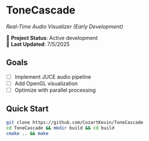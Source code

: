 # ToneCascade  
*Real-Time Audio Visualizer (Early Development)*  

🚧 **Project Status**: Active development  
📅 **Last Updated**: 7/5/2025

## Goals  
- [ ] Implement JUCE audio pipeline  
- [ ] Add OpenGL visualization  
- [ ] Optimize with parallel processing  

## Quick Start  
```bash  
git clone https://github.com/CozartKevin/ToneCascade  
cd ToneCascade && mkdir build && cd build  
cmake .. && make  
